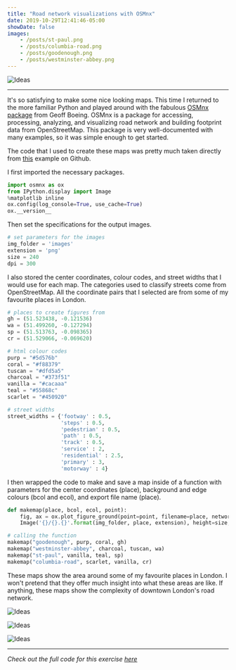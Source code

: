 ```yaml
---
title: "Road network visualizations with OSMnx"
date: 2019-10-29T12:41:46-05:00
showDate: false
images:
    - /posts/st-paul.png
    - /posts/columbia-road.png
    - /posts/goodenough.png
    - /posts/westminster-abbey.png
---
```


![Ideas](/posts/westminster-abbey.png)

---

It's so satisfying to make some nice looking maps. This time I returned to the more familiar Python and played around with the fabulous [OSMnx package](https://github.com/gboeing/osmnx) from Geoff Boeing. OSMnx is a package for accessing, processing, analyzing, and visualizing road network and building footprint data from OpenStreetMap. This package is very well-documented with many examples, so it was simple enough to get started. 

The code that I used to create these maps was pretty much taken directly from [this](https://github.com/gboeing/osmnx-examples/blob/master/notebooks/09-example-figure-ground.ipynb) example on Github.   

I first imported the necessary packages. 

```py
import osmnx as ox
from IPython.display import Image
%matplotlib inline
ox.config(log_console=True, use_cache=True)
ox.__version__
```
Then set the specifications for the output images. 

```py
# set parameters for the images
img_folder = 'images'
extension = 'png'
size = 240
dpi = 300
```

I also stored the center coordinates, colour codes, and street widths that I would use for each map. The categories used to classify streets come from OpenStreetMap. All the coordinate pairs that I selected are from some of my favourite places in London. 

```py
# places to create figures from
gh = (51.523438, -0.121536)
wa = (51.499260, -0.127294)
sp = (51.513763, -0.098365)
cr = (51.529066, -0.069620)

# html colour codes 
purp = "#5d576b"
coral = "#f88379"
tuscan = "#dfd5a5"
charcoal = "#373f51"
vanilla = "#cacaaa"
teal = "#55868c"
scarlet = "#450920"

# street widths
street_widths = {'footway' : 0.5,
                 'steps' : 0.5,
                 'pedestrian' : 0.5,
                 'path' : 0.5,
                 'track' : 0.5,
                 'service' : 2,
                 'residential' : 2.5,
                 'primary' : 3,
                 'motorway' : 4}
```

I then wrapped the code to make and save a map inside of a function with parameters for the center coordinates (place), background and edge colours (bcol and ecol), and export file name (place). 

```py
def makemap(place, bcol, ecol, point):
    fig, ax = ox.plot_figure_ground(point=point, filename=place, network_type='all', bgcolor = bcol, edge_color = ecol, street_widths=street_widths, dpi=dpi)
    Image('{}/{}.{}'.format(img_folder, place, extension), height=size, width=size)

# calling the function
makemap("goodenough", purp, coral, gh)
makemap("westminster-abbey", charcoal, tuscan, wa)
makemap("st-paul", vanilla, teal, sp)
makemap("columbia-road", scarlet, vanilla, cr)
``` 

These maps show the area around some of my favourite places in London. I won't pretend that they offer much insight into what these areas are like. If anything, these maps show the complexity of downtown London's road network. 


![Ideas](/posts/goodenough.png)



![Ideas](/posts/st-paul.png)


![Ideas](/posts/columbia-road.png)

---

*Check out the full code for this exercise [here]()*


